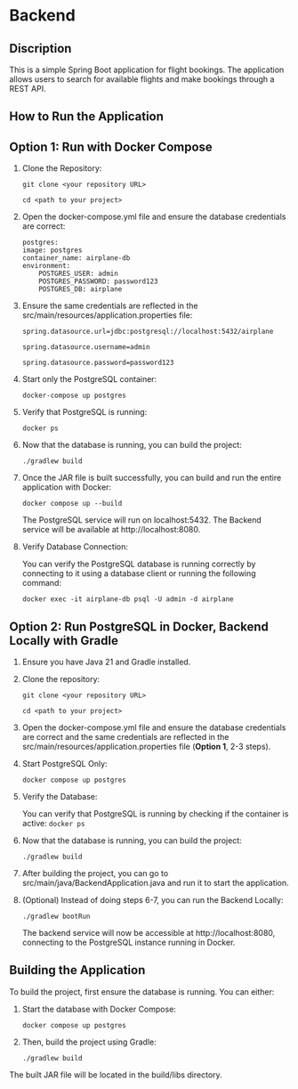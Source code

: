 # Backend

## Discription
This is a simple Spring Boot application for flight bookings.
The application allows users to search for available flights and make bookings through a REST API.

## How to Run the Application

## Option 1: Run with Docker Compose

1. Clone the Repository:

   ```git clone <your repository URL>```

   ```cd <path to your project>```

2. Open the docker-compose.yml file and ensure the database credentials are correct:
    ```
    postgres:
    image: postgres
    container_name: airplane-db
    environment:
        POSTGRES_USER: admin
        POSTGRES_PASSWORD: password123
        POSTGRES_DB: airplane
    ```

3. Ensure the same credentials are reflected in the src/main/resources/application.properties file:

   ```spring.datasource.url=jdbc:postgresql://localhost:5432/airplane```

   ```spring.datasource.username=admin```

   ```spring.datasource.password=password123```

4. Start only the PostgreSQL container:

   ```docker-compose up postgres```

5. Verify that PostgreSQL is running:

   ```docker ps```

6. Now that the database is running, you can build the project:

   ```./gradlew build```


7. Once the JAR file is built successfully, you can build and run the entire application with Docker:

   ```docker compose up --build```

   The PostgreSQL service will run on localhost:5432.
   The Backend service will be available at http://localhost:8080.

8. Verify Database Connection:

   You can verify the PostgreSQL database is running correctly by connecting to it using a database client or running the following command:

   ```docker exec -it airplane-db psql -U admin -d airplane```

## Option 2: Run PostgreSQL in Docker, Backend Locally with Gradle

1. Ensure you have Java 21 and Gradle installed.


2. Clone the repository:

   ```git clone <your repository URL>```

   ```cd <path to your project>```

3. Open the docker-compose.yml file and ensure the database credentials are correct and the same credentials are reflected in the src/main/resources/application.properties file (**Option 1**, 2-3 steps).

4. Start PostgreSQL Only:

   ```docker compose up postgres```

5. Verify the Database:

   You can verify that PostgreSQL is running by checking if the container is active:
   ```docker ps```

6. Now that the database is running, you can build the project:

   ```./gradlew build```

7. After building the project, you can go to src/main/java/BackendApplication.java and run it to start the application.

8. (Optional) Instead of doing steps 6-7, you can run the Backend Locally:

   ```./gradlew bootRun```

   The backend service will now be accessible at http://localhost:8080, connecting to the PostgreSQL instance running in Docker.


## Building the Application
To build the project, first ensure the database is running. You can either:

1. Start the database with Docker Compose:

   ```docker compose up postgres```

2. Then, build the project using Gradle:

   ```./gradlew build```

The built JAR file will be located in the build/libs directory.
